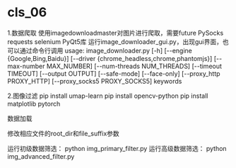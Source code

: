 # cls_06

1.数据爬取
使用imagedownloadmaster对图片进行爬取，需要future PySocks requests selenium PyQt5库
运行image_downloader_gui.py，出现gui界面，也可以通过命令行调用
usage: image_downloader.py [-h] [--engine {Google,Bing,Baidu}]
                           [--driver {chrome_headless,chrome,phantomjs}]
                           [--max-number MAX_NUMBER]
                           [--num-threads NUM_THREADS] [--timeout TIMEOUT]
                           [--output OUTPUT] [--safe-mode] [--face-only]
                           [--proxy_http PROXY_HTTP]
                           [--proxy_socks5 PROXY_SOCKS5]
                           keywords
                           
2.图像过滤
pip install umap-learn
pip install opencv-python
pip install matplotlib
pytorch

数据加载

修改相应文件的root_dir和file_suffix参数

运行初级数据筛选：
python img_primary_filter.py
运行高级数据筛选：
python img_advanced_filter.py
